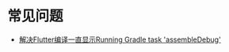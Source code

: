 # 常见问题

- [解决Flutter编译一直显示Running Gradle task 'assembleDebug'](https://juejin.cn/post/6844904202712383502)